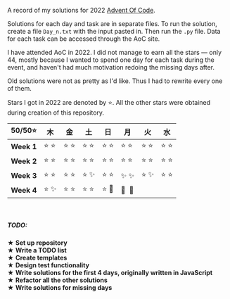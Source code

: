 A record of my solutions for 2022 [Advent Of Code](https://adventofcode.com/2022 "AoC").

Solutions for each day and task are in separate files. To run the solution, create a file `Day_n.txt` with the input pasted in. Then run the `.py` file. Data for each task can be accessed through the AoC site.

I have attended AoC in 2022. I did not manage to earn all the stars — only 44, mostly because I wanted to spend one day for each task during the event, and haven't had much motivation redoing the missing days after.

Old solutions were not as pretty as I'd like. Thus I had to rewrite every one of them.

Stars I got in 2022 are denoted by ⭐. All the other stars were obtained during creation of this repository.


|   50/50⭐ | 木 | 金 | 土 | 日 | 月 | 火 | 水 |
|:-----------|-------|-------|-------|-------|-------|-------|-------|
| **Week 1** |⭐&nbsp;⭐|⭐&nbsp;⭐|⭐&nbsp;⭐|⭐&nbsp;⭐|⭐&nbsp;⭐|⭐&nbsp;⭐|⭐&nbsp;⭐|
| **Week 2** |⭐&nbsp;⭐|⭐&nbsp;⭐|⭐&nbsp;⭐|⭐&nbsp;⭐|⭐&nbsp;⭐|⭐&nbsp;⭐|⭐&nbsp;⭐|
| **Week 3** |⭐&nbsp;⭐|⭐&nbsp;⭐|⭐&nbsp;✨|⭐&nbsp;⭐|✨&nbsp;✨|⭐&nbsp;✨|⭐&nbsp;⭐|
| **Week 4** |⭐&nbsp;✨|⭐&nbsp;⭐|⭐&nbsp;⭐|⭐&nbsp;🌟|🎄&nbsp;&nbsp;🎄|||

<br>

##### TODO:
  ★ **Set up repository**<br>
  ★ **Write a TODO list**<br>
  ★ **Create templates**<br>
  ★ **Design test functionality**<br>
  ★ **Write solutions for the first 4 days, originally written in JavaScript**<br>
  ★ **Refactor all the other solutions**<br>
  ★ **Write solutions for missing days**
